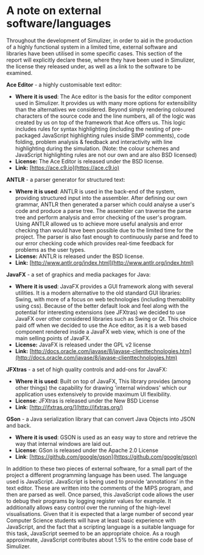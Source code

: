 # A note on external software/languages #
Throughout the development of Simulizer, in order to aid in the production of a highly functional system in a limited time, external software and libraries have been utilised in some specific cases. This section of the report will explicitly declare these, where they have been used in Simulizer, the license they released under, as well as a link to the software to be examined.

<!-- Ace Editor -->
**Ace Editor** - a highly customisable text editor:

- **Where it is used**: The Ace editor is the basis for the editor component used in Simulizer. It provides us with many more options for extensibility than the alternatives we considered. Beyond simply rendering coloured characters of the source code and the line numbers, all of the logic was created by us on top of the framework that Ace offers us. This logic includes rules for syntax highlighting (including the nesting of pre-packaged JavaScript highlighting rules inside SIMP comments), code folding, problem analysis & feedback and interactivity with line highlighting during the simulation. (Note: the colour schemes and JavaScript highlighting rules are not our own and are also BSD licensed)
- **License:** The Ace Editor is released under the BSD license.
- **Link:** [https://ace.c9.io](https://ace.c9.io)

<!-- ANTLR -->
**ANTLR** - a parser generator for structured text:

- **Where it is used**: ANTLR is used in the back-end of the system, providing structured input into the assembler. After defining our own grammar, ANTLR then generated a parser which could analyse a user's code and produce a parse tree. The assembler can traverse the parse tree and perform analysis and error checking of the user's program. Using ANTLR allowed us to achieve more useful analysis and error checking than would have been possible due to the limited time for the project. The parser is also fast enough to continuously parse and feed to our error checking code which provides real-time feedback for problems as the user types.
- **License:** ANTLR is released under the BSD license.
- **Link:** [http://www.antlr.org/index.html](http://www.antlr.org/index.html)

<!-- JavaFX -->
**JavaFX** - a set of graphics and media packages for Java:

- **Where it is used**: JavaFX provides a GUI framework along with several utilities. It is a modern alternative to the old standard GUI libraries: Swing, with more of a focus on web technologies (including themability using css). Because of the better default look and feel along with the potential for interesting extensions (see JFXtras) we decided to use JavaFX over other considered libraries such as Swing or Qt. This choice paid off when we decided to use the Ace editor, as it is a web based component rendered inside a JavaFX web view, which is one of the main selling points of JavaFX.
- **License:** JavaFX is released under the GPL v2 license
- **Link:** [http://docs.oracle.com/javase/8/javase-clienttechnologies.htm](http://docs.oracle.com/javase/8/javase-clienttechnologies.htm)

<!-- JFXtras -->
**JFXtras** - a set of high quality controls and add-ons for JavaFX:

- **Where it is used**: Built on top of JavaFX, This library provides (among other things) the capability for drawing 'internal windows' which our application uses extensively to provide maximum UI flexibility.
- **License**: JFXtras is released under the New BSD License
- **Link**: [http://jfxtras.org/](http://jfxtras.org/)

<!-- GSon -->
**GSon** - a Java serialization library that can convert Java Objects into JSON and back.

- **Where it is used**: GSON is used as an easy way to store and retrieve the way that internal windows are laid out.
- **License**: GSon is released under the Apache 2.0 License
- **Link**: [https://github.com/google/gson](https://github.com/google/gson)

In addition to these two pieces of external software, for a small part of the project a different programming language has been used. The language used is JavaScript. JavaScript is being used to provide ‘annotations’ in the text editor. These are written into the comments of the MIPS program, and then are parsed as well. Once parsed, this JavaScript code allows the user to debug their programs by logging register values for example. It additionally allows easy control over the running of the high-level visualisations. Given that it is expected that a large number of second year Computer Science students will have at least basic experience with JavaScript, and the fact that a scripting language is a suitable language for this task, JavaScript seemed to be an appropriate choice. As a rough approximate, JavaScript contributes about 1.5% to the entire code base of Simulizer.
